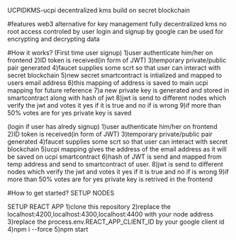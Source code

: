 UCPIDKMS-ucpi decentralized kms build on secret blockchain

#features
web3 alternative for key management
fully decentralized kms
no root access
controled by user
login and signup by google 
can be used for encrypting and decrypting data

#How it works?
(First time user signup)
1)user authenticate him/her on frontend
2)ID token is received(in form of JWT)
3)temporary private/public pair generated
4)faucet supplies some scrt so that user can interact with secret blockchain
5)new secret smartcontract is intialized and mapped to users email address
6)this mapping of address is saved to main ucpi mapping for future reference
7)a new private key is generated and stored in smartcontract along with hash of jwt
8)jwt is send to different nodes which verify the jwt and votes it yes if it is true and no if is wrong
9)if more than 50% votes are for yes private key is saved

(login if user has alredy signup)
1)user authenticate him/her on frontend
2)ID token is received(in form of JWT)
3)temporary private/public pair generated
4)faucet supplies some scrt so that user can interact with secret blockchain
5)ucpi mapping gives the address of the email address as it will be saved on ucpi smartcontract
6)hash of JWT is send and mapped from temp address and send to smartcontract of user.
8)jwt is send to different nodes which verify the jwt and votes it yes if it is true and no if is wrong
9)if more than 50% votes are for yes private key is retrived in the frontend

#How to get started?
SETUP NODES

SETUP REACT APP
1)clone this repository
2)replace the localhost:4200,localhost:4300,localhost:4400 with your node address
3)replace the process.env.REACT_APP_CLIENT_ID by your google client id
4)npm i --force
5)npm start
